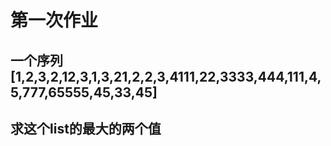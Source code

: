# 第一次作业


## 一个序列[1,2,3,2,12,3,1,3,21,2,2,3,4111,22,3333,444,111,4,5,777,65555,45,33,45]
## 求这个list的最大的两个值